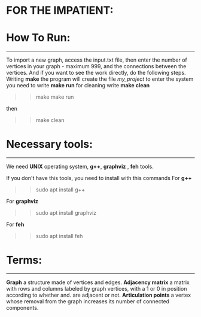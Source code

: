 
# FOR THE IMPATIENT:

# How To Run:
--------------------------------
To import a new graph, access the input.txt file, then enter the number of vertices in your graph - maximum 999,  and the connections between the vertices․ And if you want to see the work directly, do the following steps.
Writing **make** the program will create the file *my_project* to enter the system you need to write **make run** for cleaning write **make clean**

>>  make
>>  make run

then 

>>  make clean

# Necessary tools:
--------------------------------
We need **UNIX** operating system, **g++**, **graphviz** , **feh** tools.

If you don't have this tools, you need to install with this commands
For **g++**

>> sudo apt install g++ 

For **graphviz**

>>  sudo apt install graphviz

For **feh**

>>  sudo apt install feh


# Terms:
--------------------------------
**Graph** a structure made of vertices and edges.
**Adjacency matrix** a matrix with rows and columns labeled by graph vertices, with a 1 or 0 in position according to whether and. are adjacent or not.
**Articulation points** a vertex whose removal from the graph increases its number of connected components.








